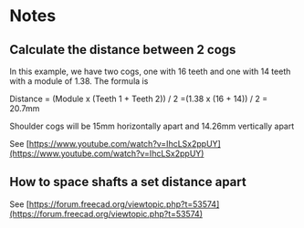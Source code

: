 # Notes

## Calculate the distance between 2 cogs
In this example, we have two cogs, one with 16 teeth and one with 14 teeth with a module of 1.38. The formula is

Distance = (Module x (Teeth 1 + Teeth 2)) / 2
=(1.38 x (16 + 14)) / 2
= 20.7mm

Shoulder cogs will be 15mm horizontally apart and 14.26mm vertically apart

See [https://www.youtube.com/watch?v=IhcLSx2ppUY](https://www.youtube.com/watch?v=IhcLSx2ppUY)

## How to space shafts a set distance apart
See [https://forum.freecad.org/viewtopic.php?t=53574](https://forum.freecad.org/viewtopic.php?t=53574)
